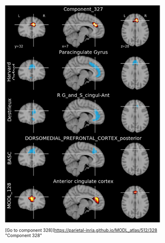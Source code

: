 


![327](preliminary/327.jpg "Component 327")

[Go to component 328](https://parietal-inria.github.io/MODL_atlas/512/328 "Component 328"